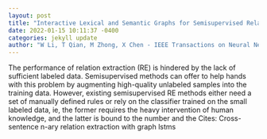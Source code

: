 ```yaml
--- 
layout: post 
title: "Interactive Lexical and Semantic Graphs for Semisupervised Relation Extraction" 
date: 2022-01-15 10:11:37 -0400 
categories: jekyll update 
author: "W Li, T Qian, M Zhong, X Chen - IEEE Transactions on Neural Networks and , 2022" 
--- 
```

The performance of relation extraction (RE) is hindered by the lack of sufficient labeled data. Semisupervised methods can offer to help hands with this problem by augmenting high-quality unlabeled samples into the training data. However, existing semisupervised RE methods either need a set of manually defined rules or rely on the classifier trained on the small labeled data, ie, the former requires the heavy intervention of human knowledge, and the latter is bound to the number and the Cites: Cross-sentence n-ary relation extraction with graph lstms